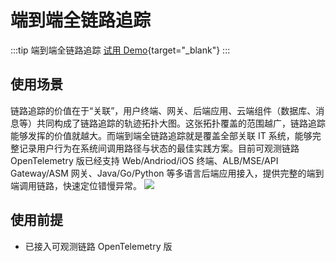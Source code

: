 # 端到端全链路追踪

:::tip 端到端全链路追踪
[试用 Demo](/playground/armsdemo.html?dest=https%3A%2F%2Farms4service.console.aliyun.com%2F%23%2Ftracing%2FcallChains%2Fcn-hangzhou){target="_blank"}
:::

## 使用场景

链路追踪的价值在于“关联”，用户终端、网关、后端应用、云端组件（数据库、消息等）共同构成了链路追踪的轨迹拓扑大图。这张拓扑覆盖的范围越广，链路追踪能够发挥的价值就越大。而端到端全链路追踪就是覆盖全部关联 IT 系统，能够完整记录用户行为在系统间调用路径与状态的最佳实践方案。目前可观测链路 OpenTelemetry 版已经支持 Web/Andriod/iOS 终端、ALB/MSE/API Gateway/ASM 网关、Java/Go/Python 等多语言后端应用接入，提供完整的端到端调用链路，快速定位错慢异常。
![](https://intranetproxy.alipay.com/skylark/lark/0/2024/png/36556451/1716356547021-f24efd26-a443-4af1-a820-35be711fc13f.png#clientId=u14f84cb1-662e-4&from=paste&id=ubfe49394&originHeight=800&originWidth=1342&originalType=url&ratio=2&rotation=0&showTitle=false&status=done&style=none&taskId=ud4c1abcf-ece7-4bd8-9b22-4969a480b71&title=)

## 使用前提

- 已接入可观测链路 OpenTelemetry 版


